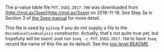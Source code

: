 The p-value table file `PVT.3SEQ.2017.700` was downloaded from
[http://mol.ax/3seq](http://mol.ax/3seq) on 2018-11-18.  See Step 3a in
Section 3 of
[the 3seq manual](http://mol.ax/content/media/2018/02/3seq_manual.20180209.pdf)
for more detail.

This file is used by `py3seq` if you do not supply a file to the
`RecombinationAnalysis` constructor. Actually, that's not quite true yet,
but hopefully will be soon! Just run `3seq -c PVT.3SEQ.2017.700` to have
`3seq` record the name of this file as its default. See the
[top-level README](../../README.md).



